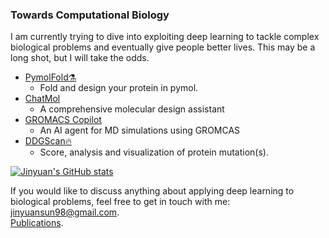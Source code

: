 ### Towards Computational Biology
I am currently trying to dive into exploiting deep learning to tackle complex biological problems and eventually give people better lives. This may be a long shot, but I will take the odds. 
- [PymolFold⚗️](https://github.com/JinyuanSun/PymolFold)  
  - Fold and design your protein in pymol.
- [ChatMol](https://github.com/JinyuanSun/ChatMol)
  - A comprehensive molecular design assistant
- [GROMACS Copilot](https://github.com/ChatMol/gromacs_copilot)
  - An AI agent for MD simulations using GROMCAS
- [DDGScan🔥](https://github.com/JinyuanSun/DDGScan)
  - Score, analysis and visualization of protein mutation(s).

[![Jinyuan's GitHub stats](https://github-readme-stats.vercel.app/api?username=jinyuansun)](https://github.com/jinyuansun/github-readme-stats)

If you would like to discuss anything about applying deep learning to biological problems, feel free to get in touch with me: <jinyuansun98@gmail.com>.  
[Publications](https://scholar.google.com/citations?user=LbUNUWsAAAAJ&hl=en).  
